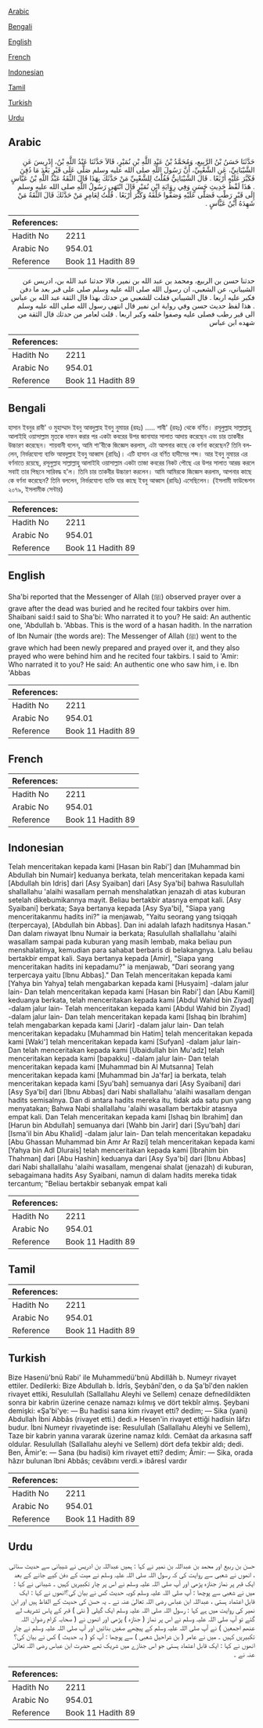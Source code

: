 [Arabic](#arabic)

[Bengali](#bengali)

[English](#english)

[French](#french)

[Indonesian](#indonesian)

[Tamil](#tamil)

[Turkish](#turkish)

[Urdu](#urdu)

## Arabic


<div dir="rtl" lang="ar" style={{fontSize:'larger',backgroundColor:'#f8f9fa',padding:20}}>
حَدَّثَنَا حَسَنُ بْنُ الرَّبِيعِ، وَمُحَمَّدُ بْنُ عَبْدِ اللَّهِ بْنِ نُمَيْرٍ، قَالاَ حَدَّثَنَا عَبْدُ اللَّهِ بْنُ، إِدْرِيسَ عَنِ الشَّيْبَانِيِّ، عَنِ الشَّعْبِيِّ، أَنَّ رَسُولَ اللَّهِ صلى الله عليه وسلم صَلَّى عَلَى قَبْرٍ بَعْدَ مَا دُفِنَ فَكَبَّرَ عَلَيْهِ أَرْبَعًا ‏.‏ قَالَ الشَّيْبَانِيُّ فَقُلْتُ لِلشَّعْبِيِّ مَنْ حَدَّثَكَ بِهَذَا قَالَ الثِّقَةُ عَبْدُ اللَّهِ بْنُ عَبَّاسٍ ‏.‏ هَذَا لَفْظُ حَدِيثِ حَسَنٍ وَفِي رِوَايَةِ ابْنِ نُمَيْرٍ قَالَ انْتَهَى رَسُولُ اللَّهِ صلى الله عليه وسلم إِلَى قَبْرٍ رَطْبٍ فَصَلَّى عَلَيْهِ وَصَفُّوا خَلْفَهُ وَكَبَّرَ أَرْبَعًا ‏.‏ قُلْتُ لِعَامِرٍ مَنْ حَدَّثَكَ قَالَ الثِّقَةُ مَنْ شَهِدَهُ ابْنُ عَبَّاسٍ ‏.‏
</div>
<div style={{backgroundColor:'#f8f9fa',padding:20, marginBottom: 10}}><table> <thead> <tr> <th>References:</th> <th></th> </tr> </thead> <tbody><tr><td>Hadith No</td><td>2211</td></tr><tr><td>Arabic No</td><td>954.01</td></tr><tr><td>Reference</td><td>Book 11 Hadith 89</td></tr></tbody></table></div>


<div dir="rtl" lang="ar" style={{fontSize:'larger',backgroundColor:'#f8f9fa',padding:20}}>
حدثنا حسن بن الربيع، ومحمد بن عبد الله بن نمير، قالا حدثنا عبد الله بن، ادريس عن الشيباني، عن الشعبي، ان رسول الله صلى الله عليه وسلم صلى على قبر بعد ما دفن فكبر عليه اربعا . قال الشيباني فقلت للشعبي من حدثك بهذا قال الثقة عبد الله بن عباس . هذا لفظ حديث حسن وفي رواية ابن نمير قال انتهى رسول الله صلى الله عليه وسلم الى قبر رطب فصلى عليه وصفوا خلفه وكبر اربعا . قلت لعامر من حدثك قال الثقة من شهده ابن عباس
</div>
<div style={{backgroundColor:'#f8f9fa',padding:20, marginBottom: 10}}><table> <thead> <tr> <th>References:</th> <th></th> </tr> </thead> <tbody><tr><td>Hadith No</td><td>2211</td></tr><tr><td>Arabic No</td><td>954.01</td></tr><tr><td>Reference</td><td>Book 11 Hadith 89</td></tr></tbody></table></div>

## Bengali


<div dir="ltr" lang="bn" style={{fontSize:'larger',backgroundColor:'#f8f9fa',padding:20}}>
হাসান ইবনুর রাবী' ও মুহাম্মাদ ইবনু আবদুল্লাহ ইবনু নুমায়র (রহঃ) ..... শাবী' (রহঃ) থেকে বর্ণিত। রসূলুল্লাহ সাল্লাল্লাহু আলাইহি ওয়াসাল্লাম মৃতকে দাফন করার পর একটা কবরের উপর জানাযার সালাত আদায় করেছেন এবং চার তাকবীর উচ্চারণ করেছেন। শায়বানী বলেন, আমি শা'বীকে জিজ্ঞেস করলাম, এটা আপনার কাছে কে বর্ণনা করেছেন? তিনি বললেন, নির্ভরযোগ্য ব্যক্তি আবদুল্লাহ ইবনু আব্বাস (রাযিঃ)। এটি হাসান এর বর্ণিত হাদীসের শব্দ। আর ইবনু নুমায়র এর বর্ণনাতে রয়েছে, রসূলুল্লাহ সাল্লাল্লাহু আলাইহি ওয়াসাল্লাম একটা তাজা কবরের নিকট পৌছে এর উপর সালাত আরম্ভ করলে সবাই তার পিছনে সারিবদ্ধ হ'ল। তিনি চার তাকবীর উচ্চারণ করলেন। আমি আমিরকে জিজ্ঞেস করলাম, আপনার কাছে কে বর্ণনা করেছেন? তিনি বললেন, নির্ভরযোগ্য ব্যক্তি যার কাছে ইবনু আব্বাস (রাযিঃ) এসেছিলেন। (ইসলামী ফাউন্ডেশন ২০৭৯, ইসলামীক সেন্টার)
</div>
<div style={{backgroundColor:'#f8f9fa',padding:20, marginBottom: 10}}><table> <thead> <tr> <th>References:</th> <th></th> </tr> </thead> <tbody><tr><td>Hadith No</td><td>2211</td></tr><tr><td>Arabic No</td><td>954.01</td></tr><tr><td>Reference</td><td>Book 11 Hadith 89</td></tr></tbody></table></div>

## English


<div dir="ltr" lang="en" style={{fontSize:'larger',backgroundColor:'#f8f9fa',padding:20}}>
Sha'bi reported that the Messenger of Allah (ﷺ) observed prayer over a grave after the dead was buried and he recited four takbirs over him. Shaibani said:I said to Sha'bi: Who narrated it to you? He said: An authentic one, 'Abdullah b. 'Abbas. This is the word of a hasan hadith. In the narration of Ibn Numair (the words are): The Messenger of Allah (ﷺ) went to the grave which had been newly prepared and prayed over it, and they also prayed who were behind him and he recited four takbirs. I said to 'Amir: Who narrated it to you? He said: An authentic one who saw him, i e. Ibn 'Abbas
</div>
<div style={{backgroundColor:'#f8f9fa',padding:20, marginBottom: 10}}><table> <thead> <tr> <th>References:</th> <th></th> </tr> </thead> <tbody><tr><td>Hadith No</td><td>2211</td></tr><tr><td>Arabic No</td><td>954.01</td></tr><tr><td>Reference</td><td>Book 11 Hadith 89</td></tr></tbody></table></div>

## French


<div dir="ltr" lang="fr" style={{fontSize:'larger',backgroundColor:'#f8f9fa',padding:20}}>

</div>
<div style={{backgroundColor:'#f8f9fa',padding:20, marginBottom: 10}}><table> <thead> <tr> <th>References:</th> <th></th> </tr> </thead> <tbody><tr><td>Hadith No</td><td>2211</td></tr><tr><td>Arabic No</td><td>954.01</td></tr><tr><td>Reference</td><td>Book 11 Hadith 89</td></tr></tbody></table></div>

## Indonesian


<div dir="ltr" lang="id" style={{fontSize:'larger',backgroundColor:'#f8f9fa',padding:20}}>
Telah menceritakan kepada kami [Hasan bin Rabi'] dan [Muhammad bin Abdullah bin Numair] keduanya berkata, telah menceritakan kepada kami [Abdullah bin Idris] dari [Asy Syaiban] dari [Asy Sya'bi] bahwa Rasulullah shallallahu 'alaihi wasallam pernah menshalatkan jenazah di atas kuburan setelah dikebumikannya mayit. Beliau bertakbir atasnya empat kali. [Asy Syaibani] berkata; Saya bertanya kepada [Asy Sya'bi], "Siapa yang menceritakanmu hadits ini?" ia menjawab, "Yaitu seorang yang tsiqqah (terpercaya), [Abdullah bin Abbas]. Dan ini adalah lafazh haditsnya Hasan." Dan dalam riwayat Ibnu Numair ia berkata; Rasulullah shallallahu 'alaihi wasallam sampai pada kuburan yang masih lembab, maka beliau pun menshalatinya, kemudian para sahabat berbaris di belakangnya. Lalu beliau bertakbir empat kali. Saya bertanya kepada [Amir], "Siapa yang menceritakan hadits ini kepadamu?" ia menjawab, "Dari seorang yang terpercaya yaitu [Ibnu Abbas]." Dan Telah menceritakan kepada kami [Yahya bin Yahya] telah mengabarkan kepada kami [Husyaim] -dalam jalur lain- Dan telah menceritakan kepada kami [Hasan bin Rabi'] dan [Abu Kamil] keduanya berkata, telah menceritakan kepada kami [Abdul Wahid bin Ziyad] -dalam jalur lain- Telah menceritakan kepada kami [Abdul Wahid bin Ziyad] -dalam jalur lain- Dan telah menceritakan kepada kami [Ishaq bin Ibrahim] telah mengabarkan kepada kami [Jarir] -dalam jalur lain- Dan telah menceritakan kepadaku [Muhammad bin Hatim] telah menceritakan kepada kami [Waki'] telah menceritakan kepada kami [Sufyan] -dalam jalur lain- Dan telah menceritakan kepada kami [Ubaidullah bin Mu'adz] telah menceritakan kepada kami [bapakku] -dalam jalur lain- Dan telah menceritakan kepada kami [Muhammad bin Al Mutsanna] Telah menceritakan kepada kami [Muhammad bin Ja'far] ia berkata, telah menceritakan kepada kami [Syu'bah] semuanya dari [Asy Syaibani] dari [Asy Sya'bi] dari [Ibnu Abbas] dari Nabi shallallahu 'alaihi wasallam dengan hadits semisalnya. Dan di antara hadits mereka itu, tidak ada satu pun yang menyatakan; Bahwa Nabi shallallahu 'alaihi wasallam bertakbir atasnya empat kali. Dan Telah menceritakan kepada kami [Ishaq bin Ibrahim] dan [Harun bin Abdullah] semuanya dari [Wahb bin Jarir] dari [Syu'bah] dari [Isma'il bin Abu Khalid] -dalam jalur lain- Dan telah menceritakan kepadaku [Abu Ghassan Muhammad bin Amr Ar Razi] telah menceritakan kepada kami [Yahya bin Adl Dlurais] telah menceritakan kepada kami [Ibrahim bin Thahman] dari [Abu Hashin] keduanya dari [Asy Sya'bi] dari [Ibnu Abbas] dari Nabi shallallahu 'alaihi wasallam, mengenai shalat (jenazah) di kuburan, sebagaimana hadits Asy Syaibani, namun di dalam hadits mereka tidak tercantum; "Beliau bertakbir sebanyak empat kali
</div>
<div style={{backgroundColor:'#f8f9fa',padding:20, marginBottom: 10}}><table> <thead> <tr> <th>References:</th> <th></th> </tr> </thead> <tbody><tr><td>Hadith No</td><td>2211</td></tr><tr><td>Arabic No</td><td>954.01</td></tr><tr><td>Reference</td><td>Book 11 Hadith 89</td></tr></tbody></table></div>

## Tamil


<div dir="ltr" lang="ta" style={{fontSize:'larger',backgroundColor:'#f8f9fa',padding:20}}>

</div>
<div style={{backgroundColor:'#f8f9fa',padding:20, marginBottom: 10}}><table> <thead> <tr> <th>References:</th> <th></th> </tr> </thead> <tbody><tr><td>Hadith No</td><td>2211</td></tr><tr><td>Arabic No</td><td>954.01</td></tr><tr><td>Reference</td><td>Book 11 Hadith 89</td></tr></tbody></table></div>

## Turkish


<div dir="ltr" lang="tr" style={{fontSize:'larger',backgroundColor:'#f8f9fa',padding:20}}>
Bize Hasenü'bnü Rabi' ile Muhammedü'bnü AbdilIâh b. Numeyr rivayet ettiler. Dedilerki: Bize Abdullah b. İdrîs, Şeybânî'den, o da Şa'bî'den naklen rivayet ettiki, Resulullah (Sallallahu Aleyhi ve Sellem) cenaze defnedildikten sonra bir kabrin üzerine cenaze namazı kılmış ve dört tekbîr almış. Şeybani demişki: «Şa'bi'ye: — Bu hadisi sana kim rivayet etti? dedim; — Sika (yani) Abdullah İbni Abbâs (rivayet etti.) dedi.» Hesen'in rivayet ettiği hadîsin lâfzı budur. İbni Numeyr rivayetinde ise: Resulullah (Sallallahu Aleyhi ve Sellem), Taze bir kabrin yanına vararak üzerine namaz kıldı. Cemâat da arkasına saff oldular. Resulullah (Sallallahu aleyhi ve Sellem) dört defa tekbir aldı; dedi. Ben, Âmir'e: — Sana (bu hadisi) kim rivayet etti? dedim; Âmir: — Sika, orada hâzır bulunan îbni Abbâs; cevâbını verdi.» ibâresİ vardır
</div>
<div style={{backgroundColor:'#f8f9fa',padding:20, marginBottom: 10}}><table> <thead> <tr> <th>References:</th> <th></th> </tr> </thead> <tbody><tr><td>Hadith No</td><td>2211</td></tr><tr><td>Arabic No</td><td>954.01</td></tr><tr><td>Reference</td><td>Book 11 Hadith 89</td></tr></tbody></table></div>

## Urdu


<div dir="rtl" lang="ur" style={{fontSize:'larger',backgroundColor:'#f8f9fa',padding:20}}>
حسن بن ربیع اور محمد بن عبداللہ بن نمیر نے کہا : ہمیں عبداللہ بن ادریس نے شیبانی سے حدیث سنائی ، انھوں نے شعبی سے روایت کی کہ رسول اللہ صلی اللہ علیہ وسلم نے میت کے دفن کیے جانے کے بعد ایک قبر پر نماز جنازہ پڑھی اور آپ صلی اللہ علیہ وسلم نے اس پر چار تکبیریں کہیں ۔ شیبانی نے کہا : میں نے شعبی سے پوچھا : آپ صلی اللہ علیہ وسلم کویہ حدیث کس نے بیان کی؟انھوں نے کہا : ایک قابل اعتماد ہستی ، عبداللہ ابن عباس رضی اللہ تعالیٰ عنہ نے ۔ یہ حسن کی حدیث کے الفاظ ہیں اور ابن نمیر کی روایت میں ہے کہا : رسول اللہ صلی اللہ علیہ وسلم ایک گیلی ( نئی ) قبر کے پاس تشریف لے گئے تو آپ صلی اللہ علیہ وسلم نے اس پر نماز ( جنازہ ) پڑھی اور انھوں نے ( صحابہ کرام رضوان اللہ عنھم اجمعین ) نے آپ صلی اللہ علیہ وسلم کے پیچھے صفیں بنائیں اور آپ صلی اللہ علیہ وسلم نے چار تکبیریں کہیں ۔ میں نے عامر ( بن شراحیل شعبی ) سے پوچھا : آپ کو ( یہ حدیث ) کس نے بیان کی؟انھوں نے کہا : ایک قابل اعتماد ہستی جو اس جنازے میں شریک تھے حضرت ابن عباس رضی اللہ تعالیٰ عنہ نے ۔
</div>
<div style={{backgroundColor:'#f8f9fa',padding:20, marginBottom: 10}}><table> <thead> <tr> <th>References:</th> <th></th> </tr> </thead> <tbody><tr><td>Hadith No</td><td>2211</td></tr><tr><td>Arabic No</td><td>954.01</td></tr><tr><td>Reference</td><td>Book 11 Hadith 89</td></tr></tbody></table></div>